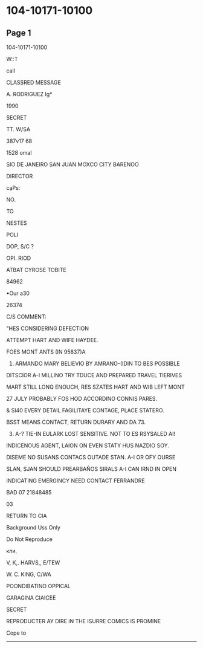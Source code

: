 # 104-10171-10100

## Page 1

104-10171-10100

W::T

call

CLASSRED MESSAGE

A. RODRIGUEZ Ig*

1990

SECRET

TT. W/SA

387v17 68

1528 omal

SIO DE JANEIRO SAN JUAN MOXCO CITY BARENOO

DIRECTOR

cạPs:

NO.

TO

NESTES

POLI

DOP, S/C ?

OPI. RIOD

ATBAT CYROSE TOBITE

84962

•Our a30

26374

C/S COMMENT:

"HES CONSIDERING DEFECTION

ATTEMPT HART AND WIFE HAYDEE.

FOES MONT ANTS (IN 95837)A

1. ARMANDO MARY BELIEVIO BY AMRANO-(IDIN TO BES POSSIBLE

DITSCIOR A-I MILLINO TRY TDUCE AND PREPARED TRAVEL TIERIVES

MART STILL LONQ ENOUCH, RES SZATES HART AND WIB LEFT MONT

27 JULY PROBABLY FOS HOD ACCORDINO CONNIS PARES.

& SI40 EVERY DETAIL FAGILITAYE CONTAGE, PLACE STATERO.

BSST MEANS CONTACT, RETURN DURARY AND DA 73.

3. A-? TIE-IN EULARK LOST SENSITIVE. NOT TO ES RSYSALED AI!

INDICENOUS AGENT, LAION ON EVEN STATY HUS NAZDIO SOY.

DISEME NO SUSANS CONTACS OUTADE STAN. A-I OR OFY OURSE

SLAN, SJAN SHOULD PREARBAÑOS SIRALS A-I CAN IRND IN OPEN

INDICATING EMERGINCY NEED CONTACT FERRANDRE

BAD 07 21848485

03

RETURN TO CIA

Background Uss Only

Do Not Reproduce

кли,

V, K,. HARVS,, E/TEW

W. C. KING, C/WA

POONDIBATINO OPPICAL

GARAGINA CIAICEE

SECRET

REPRODUCTER AY DIRE iN THE ISURRE COMICS IS PROMINE

Cope to

---

